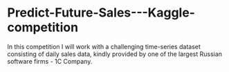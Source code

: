 # Predict-Future-Sales---Kaggle-competition
In this competition I will work with a challenging time-series dataset consisting of daily sales data, kindly provided by one of the largest Russian software firms - 1C Company. 
